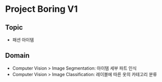 # Project Boring V1
## Topic
- 패션 아이템
## Domain
- Computer Vision > Image Segmentation: 아이템 세부 파트 인식
- Computer Vision > Image Classification: 레이블에 따른 옷의 카테고리 분류
